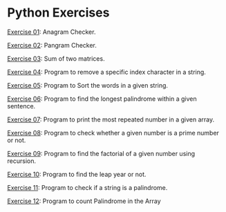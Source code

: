 # Python Exercises

[Exercise 01](https://github.com/SharathM18/Python-Exercises/blob/91012c814dc331933296571179a35c278b1c9c6b/01.py): Anagram Checker.

[Exercise 02](): Pangram Checker.

[Exercise 03](https://github.com/SharathM18/Python-Exercises/blob/8a93ead52a139550b633f82d1d1296244d26b23f/03.py): Sum of two matrices.

[Exercise 04](https://github.com/SharathM18/Python-Exercises/blob/2fcdbc8d22d0d77c32d75e88f48b6d27a14b2bd3/04.py): Program to remove a specific index character in a string.

[Exercise 05](https://github.com/SharathM18/Python-Exercises/blob/0d1dfd7f9d13c7715800b30845f807a6dc78e6c1/05.py): Program to Sort the words in a given string.

[Exercise 06](https://github.com/SharathM18/Python-Exercises/blob/466c7d874e06132053bd3c36c50c89b17d617b5d/06.py): Program to find the longest palindrome within a given sentence.

[Exercise 07](https://github.com/SharathM18/Python-Exercises/blob/052f152896ee90ba6beb4079c55895e24173553a/07.py): Program to print the most repeated number in a given array.

[Exercise 08](https://github.com/SharathM18/Python-Exercises/blob/9cc8db9b728d7583ac3889df63ccd72485edf29b/08.py): Program to check whether a given number is a prime number or not.

[Exercise 09](https://github.com/SharathM18/Python-Exercises/blob/7df0549186de84707700be7f39a0889e36e2191b/09.py): Program to find the factorial of a given number using recursion.

[Exercise 10](https://github.com/SharathM18/Python-Exercises/blob/1d5c0e04d17a99270250b5250ab08f6e6019f59a/10.py): Program to find the leap year or not.

[Exercise 11](https://github.com/SharathM18/Python-Exercises/blob/70202cbcafcad4578dcfab0d8bcc7bab34b8e2d8/11.py): Program to check if a string is a palindrome.

[Exercise 12](https://github.com/SharathM18/Python-Exercises/blob/42b0858af4d64f366e8565af1cf0690f1c88ea29/12.py): Program to count Palindrome in the Array
